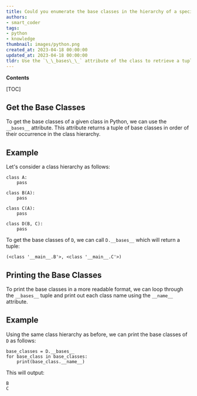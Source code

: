 ```yaml
---
title: Could you enumerate the base classes in the hierarchy of a specified class?
authors:
- smart_coder
tags:
- python
- knowledge
thumbnail: images/python.png
created_at: 2023-04-18 00:00:00
updated_at: 2023-04-18 00:00:00
tldr: Use the `\_\_bases\_\_` attribute of the class to retrieve a tuple of all direct parent classes in the hierarchy.
---
```


**Contents**

[TOC]

## Get the Base Classes

To get the base classes of a given class in Python, we can use the `__bases__` attribute. This attribute returns a tuple of base classes in order of their occurrence in the class hierarchy.


## Example

Let's consider a class hierarchy as follows:

```
class A:
    pass

class B(A):
    pass

class C(A):
    pass

class D(B, C):
    pass
```

To get the base classes of `D`, we can call `D.__bases__` which will return a tuple:

```
(<class '__main__.B'>, <class '__main__.C'>)
```


## Printing the Base Classes

To print the base classes in a more readable format, we can loop through the `__bases__` tuple and print out each class name using the `__name__` attribute.


## Example

Using the same class hierarchy as before, we can print the base classes of `D` as follows:

```
base_classes = D.__bases__
for base_class in base_classes:
    print(base_class.__name__)
```

This will output:

```
B
C
```
